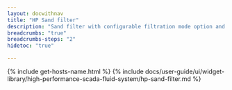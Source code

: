 ```yaml
---
layout: docwithnav
title: "HP Sand filter"
description: "Sand filter with configurable filtration mode option and various states."
breadcrumbs: "true"
breadcrumbs-steps: "2"
hidetoc: "true"

---
```

{% include get-hosts-name.html %}
{% include docs/user-guide/ui/widget-library/high-performance-scada-fluid-system/hp-sand-filter.md %}
